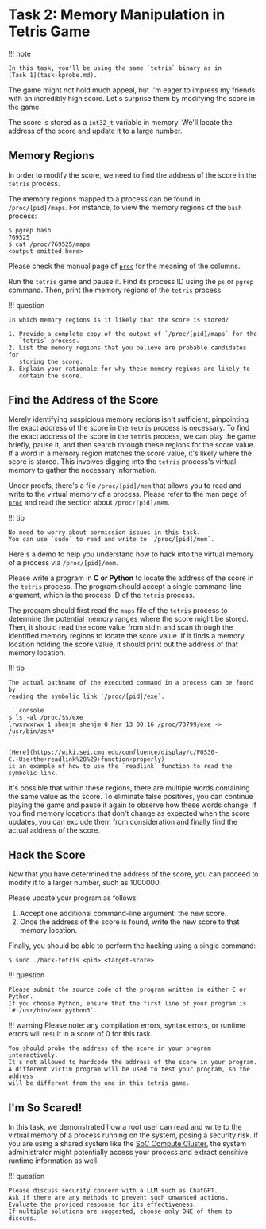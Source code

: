 # Task 2: Memory Manipulation in Tetris Game

!!! note

    In this task, you'll be using the same `tetris` binary as in
    [Task 1](task-kprobe.md).

The game might not hold much appeal, but I'm eager to impress my friends with an
incredibly high score. Let's surprise them by modifying the score in the game.

The score is stored as a `int32_t` variable in memory. We'll locate the address
of the score and update it to a large number.

## Memory Regions

In order to modify the score, we need to find the address of the score in the
`tetris` process.

The memory regions mapped to a process can be found in `/proc/[pid]/maps`. For
instance, to view the memory regions of the `bash` process:

```console
$ pgrep bash
769525
$ cat /proc/769525/maps
<output omitted here>
```

Please check the manual page of
[`proc`](https://man7.org/linux/man-pages/man5/proc.5.html) for the meaning of
the columns.

Run the `tetris` game and pause it. Find its process ID using the `ps` or
`pgrep` command. Then, print the memory regions of the `tetris` process.

!!! question

    In which memory regions is it likely that the score is stored?

    1. Provide a complete copy of the output of `/proc/[pid]/maps` for the
       `tetris` process.
    2. List the memory regions that you believe are probable candidates for
       storing the score.
    3. Explain your rationale for why these memory regions are likely to
       contain the score.

## Find the Address of the Score

Merely identifying suspicious memory regions isn't sufficient; pinpointing the
exact address of the score in the `tetris` process is necessary.
To find the exact address of the score in the `tetris` process, we can play the
game briefly, pause it, and then search through these regions for the score
value.
If a word in a memory region matches the score value, it's likely where the
score is stored.
This involves digging into the `tetris` process's virtual memory to gather the
necessary information.

Under procfs, there's a file `/proc/[pid]/mem` that allows you to read and
write to the virtual memory of a process. Please refer to the man page of
[`proc`](https://man7.org/linux/man-pages/man5/proc.5.html) and read the section
about `/proc/[pid]/mem`.

!!! tip

    No need to worry about permission issues in this task.
    You can use `sudo` to read and write to `/proc/[pid]/mem`.

Here's a demo to help you understand how to hack into the virtual memory of a
process via `/proc/[pid]/mem`.

<script src="https://gist.github.com/shen-jiamin/62e554df61510efe7095ad8335e1346b.js?file=demo-hacker.c"></script>

<script async id="asciicast-viIoLKiGb0HKNsIlErYFtiYFC" src="https://asciinema.org/a/viIoLKiGb0HKNsIlErYFtiYFC.js"></script>

Please write a program in **C or Python** to locate the address of the score in
the `tetris` process. The program should accept a single command-line argument,
which is the process ID of the `tetris` process.

The program should first read the `maps` file of the `tetris` process to
determine the potential memory ranges where the score might be stored. Then, it
should read the score value from stdin and scan through the identified memory
regions to locate the score value. If it finds a memory location holding the
score value, it should print out the address of that memory location.

!!! tip

    The actual pathname of the executed command in a process can be found by
    reading the symbolic link `/proc/[pid]/exe`.

    ```console
    $ ls -al /proc/$$/exe
    lrwxrwxrwx 1 shenjm shenjm 0 Mar 13 00:16 /proc/73799/exe -> /usr/bin/zsh*
    ```

    [Here](https://wiki.sei.cmu.edu/confluence/display/c/POS30-C.+Use+the+readlink%28%29+function+properly)
    is an example of how to use the `readlink` function to read the symbolic link.

It's possible that within these regions, there are multiple words containing the
same value as the score. To eliminate false positives, you can continue playing
the game and pause it again to observe how these words change. If you find
memory locations that don't change as expected when the score updates, you can
exclude them from consideration and finally find the actual address of the
score.

## Hack the Score

Now that you have determined the address of the score, you can proceed to modify
it to a larger number, such as 1000000.

Please update your program as follows:

1. Accept one additional command-line argument: the new score.
2. Once the address of the score is found, write the new score to that memory
   location.

Finally, you should be able to perform the hacking using a single command:

```console
$ sudo ./hack-tetris <pid> <target-score>
```

!!! question

    Please submit the source code of the program written in either C or Python.
    If you choose Python, ensure that the first line of your program is
    `#!/usr/bin/env python3`.

!!! warning
    Please note: any compilation errors, syntax errors, or runtime errors will
    result in a score of 0 for this task.

    You should probe the address of the score in your program interactively.
    It's not allowed to hardcode the address of the score in your program.
    A different victim program will be used to test your program, so the address
    will be different from the one in this tetris game.

## I'm So Scared!

In this task, we demonstrated how a root user can read and write to the virtual
memory of a process running on the system, posing a security risk. If you are
using a shared system like the [SoC Compute
Cluster](https://dochub.comp.nus.edu.sg/cf/services/compute-cluster), the system
administrator might potentially access your process and extract sensitive
runtime information as well.

!!! question

    Please discuss security concern with a LLM such as ChatGPT.
    Ask if there are any methods to prevent such unwanted actions.
    Evaluate the provided response for its effectiveness.
    If multiple solutions are suggested, choose only ONE of them to discuss.
